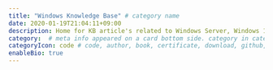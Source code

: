 ```yaml
---
title: "Windows Knowledge Base" # category name
date: 2020-01-19T21:04:11+09:00
description: Home for KB article's related to Windows Server, Windows 10/11, Active Directory, Windows tools for blue team, red team, and Windows DFIR. # For SEO
category:  # meta info appeared on a card bottom side. category in category
categoryIcon: code # code, author, book, certificate, download, github, reviewer - default value is code
enableBio: true
---
```

